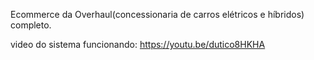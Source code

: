 Ecommerce da Overhaul(concessionaria de carros elétricos e híbridos) completo.

video do sistema funcionando: https://youtu.be/dutico8HKHA
